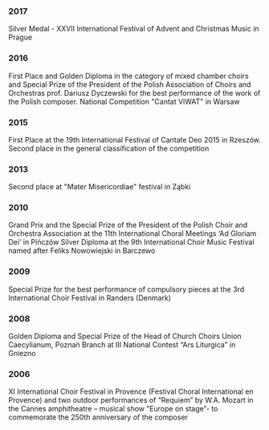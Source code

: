 ### 2017
Silver Medal - XXVII International Festival of Advent and Christmas Music in Prague 

### 2016
First Place and Golden Diploma in the category of mixed chamber choirs and Special Prize of the President of the Polish Association of Choirs and Orchestras prof. Dariusz Dyczewski for the best performance of the work of the Polish composer.
National Competition "Cantat ViWAT" in Warsaw
### 2015
First Place at the 19th International Festival of Cantate Deo 2015 in Rzeszów.
Second place in the general classification of the competition

### 2013
Second place at "Mater Misericordiae" festival in Ząbki

### 2010
Grand Prix and the Special Prize of the President of the Polish Choir and Orchestra Association at the 
11th International Choral Meetings ‘Ad Gloriam Dei’ in Pińczów
Silver Diploma at the 9th International Choir Music Festival named after Feliks Nowowiejski in Barczewo

### 2009
Special Prize for the best performance of compulsory pieces at the 3rd International 
Choir Festival in Randers (Denmark)

### 2008
Golden Diploma and Special Prize of the Head of Church Choirs Union Caecylianum, Poznań
Branch at III National Contest “Ars Liturgica” in Gniezno

### 2006
XI International Choir Festival in Provence (Festival Choral International en Provence)
 and two outdoor performances of “Requiem” by W.A. Mozart in the Cannes amphitheatre –
 musical show ”Europe on stage”- to commemorate the 250th anniversary of the composer
